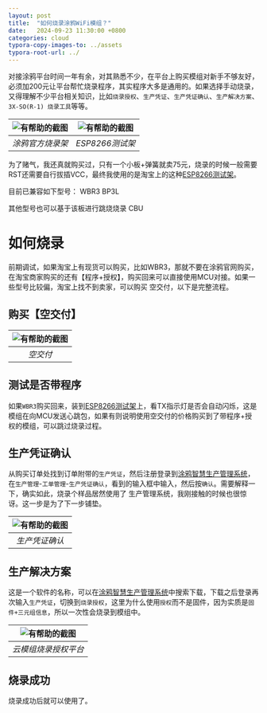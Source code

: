 ```yaml
---
layout: post
title:  "如何烧录涂鸦WiFi模组？"
date:   2024-09-23 11:30:00 +0800
categories: cloud
typora-copy-images-to: ../assets
typora-root-url: ../
---
```


对接涂鸦平台时间一年有余，对其熟悉不少，在平台上购买模组对新手不够友好，必须加200元让平台帮忙烧录程序，其实程序大多是通用的。如果选择手动烧录，又得理解不少平台相关知识，比如`烧录授权`、`生产凭证`、`生产凭证确认`、`生产解决方案`、`3X-SO(R-1) 烧录工具`等等。

| ![有帮助的截图](/assets/微信截图_20240929161657.png) | ![有帮助的截图](/assets/微信截图_20240929162931.png) |
| :----------------------------------------: | :----------------------------------------: |
|          *涂鸦官方烧录架*          |          *ESP8266测试架*          |

为了赌气，我还真就购买过，只有一个小板+弹簧就卖75元，烧录的时候一般需要RST还需要自行拔插VCC，最终我使用的是淘宝上的这种[ESP8266测试架][1]。

目前已兼容如下型号：
WBR3
BP3L

其他型号也可以基于该板进行跳烧烧录
CBU

# 如何烧录

前期调试，如果淘宝上有现货可以购买，比如WBR3，那就不要在涂鸦官网购买，在淘宝商家购买的还有【程序+授权】，购买回来可以直接使用MCU对接。如果一些型号比较偏，淘宝上找不到卖家，可以购买 空交付，以下是完整流程。

## 购买【空交付】

| ![有帮助的截图](/assets/微信截图_20240929163859.png) |
| :----------------------------------------: |
|          *空交付*          |

## 测试是否带程序

如果`WBR3`购买回来，装到[ESP8266测试架][1]上，看TX指示灯是否会自动闪烁，这是模组在向MCU发送心跳包，如果有则说明使用空交付的价格购买到了带程序+授权的模组，可以跳过烧录过程。

## 生产凭证确认

从购买订单处找到订单附带的`生产凭证`，然后注册登录到[涂鸦智慧生产管理系统][2]，在`生产管理`-`工单管理`-`生产凭证确认`，看到的输入框中输入，然后按`确认`。需要解释一下，确实如此，烧录个样品居然使用了 生产管理系统，我刚接触的时候也很惊讶。这一步是为了下一步铺垫。

| ![有帮助的截图](/assets/微信截图_20240929165714.png) |
| :----------------------------------------: |
|          *生产凭证确认*          |

## 生产解决方案

这是一个软件的名称，可以在[涂鸦智慧生产管理系统][2]中搜索下载，下载之后登录再次输入`生产凭证`，切换到`烧录授权`，这里为什么使用`授权`而不是固件，因为实质是`固件+三元组信息`，所以一次性会烧录到模组中。

| ![有帮助的截图](/assets/微信截图_20240929165740.png) |
| :----------------------------------------: |
|          *云模组烧录授权平台*          |

## 烧录成功

烧录成功后就可以使用了。

[1]: https://item.taobao.com/item.htm?_u=tapc2b16510&id=641432390529&spm=a1z09.2.0.0.4d692e8d942UGn
[2]: https://pms.tuya.com/

